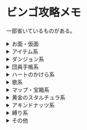 <!-- マークダウン　#とは -->

# ビンゴ攻略メモ

一部省いているものがある。

<details>
    <summary>お面・仮面</summary>
    <div style="padding-left: 3em;">
        <h3>単一のお面指定</h3>
        <details>
            <summary>All-Night Mask</summary>
            <div>
                test
            </div>
        </details>
        <details>
            <summary>Blast Mask</summary>
            <div>
                <b>Day1 00:30</b><br>
                クロックタウン北でサコンから荷物を取り返す。
            </div>
        </details>
        <details>
            <summary>Bunny Hood</summary>
            <div>
                test
            </div>
        </details>
        <details>
            <summary>Captain's Hat</summary>
            <div>
                test
            </div>
        </details>
        <details>
            <summary>Circus Leader's Mask</summary>
            <div>
                test
            </div>
        </details>
        <details>
            <summary>Couple's Mask</summary>
            <div>
                test
            </div>
        </details>
        <details>
            <summary>Garo Mask</summary>
            <div>
                test
            </div>
        </details>
        <details>
            <summary>Giant's Mask</summary>
            <div>
                test
            </div>
        </details>
        <details>
            <summary>Gibdo Mask</summary>
            <div>
                test
            </div>
        </details>
        <details>
            <summary>Mask of Scents</summary>
            <div>
                test
            </div>
        </details>
        <details>
            <summary>Mask of Truth</summary>
            <div>
                test
            </div>
        </details>
        <details>
            <summary>Postman's Hat</summary>
            <div>
                test
            </div>
        </details>
        <details>
            <summary>Romani's Mask</summary>
            <div>
                test
            </div>
        </details>
        <h3>スロット・個数指定</h3>
        <details>
            <summary>7 Masks</summary>
            <div>
                test
            </div>
        </details>
        <details>
            <summary>10 Masks</summary>
            <div>
                test
            </div>
        </details>
        <details>
            <summary>12 Masks</summary>
            <div>
                test
            </div>
        </details>
        <details>
            <summary>14 Masks</summary>
            <div>
                test
            </div>
        </details>
        <details>
            <summary>Column of 4 Masks</summary>
            <div>
                test
            </div>
        </details>
        <details>
            <summary>Row of 6 Masks</summary>
            <div>
                test
            </div>
        </details>
    </div>
</details>


<details>
    <summary>アイテム系</summary>
    <div style="padding-left: 3em;">
        <h3>通常アイテム</h3>
        <details>
            <summary>Hookshot</summary>
            <div>
                test
            </div>
        </details>
        <details>
            <summary>Light Arrow</summary>
            <div>
                test
            </div>
        </details>
        <details>
            <summary>Fire Arrow</summary>
            <div>
                test
            </div>
        </details>
        <details>
            <summary>Ice Arrow</summary>
            <div>
                test
            </div>
        </details>
        <details>
            <summary>2 Elemental Arrows</summary>
            <div>
                test
            </div>
        </details>
        <details>
            <summary>Powder Keg</summary>
            <div>
                test
            </div>
        </details>
        <details>
            <summary>20 Magic Beans</summary>
            <div>
                test
            </div>
        </details>
        <h3>ビンアイテム</h3>
        <h4>ビンが貰えるもの</h4>
        <details>
            <summary>Milk</summary>
            <div>
                test
            </div>
        </details>
        <details>
            <summary>Chateau Romani</summary>
            <div>
                test
            </div>
        </details>
        <details>
            <summary>Beaver Bottle</summary>
            <div>
                test
            </div>
        </details>
        <details>
            <summary>Big Poe</summary>
            <div>
                test
            </div>
        </details>
        <details>
            <summary>Gold Dust</summary>
            <div>
                test
            </div>
        </details>
        <details>
            <summary>3 Real Bottles (no dupe)</summary>
            <div>
                test
            </div>
        </details>
        <details>
            <summary>4 Real Bottles (no dupe)</summary>
            <div>
                test
            </div>
        </details>
        <h4>自分で空き瓶に詰めるもの</h4>
        <details>
            <summary>Blue Potion</summary>
            <div>
                test
            </div>
        </details>
        <details>
            <summary>Bottled Deku Princess</summary>
            <div>
                test
            </div>
        </details>
        <details>
            <summary>Seahorse</summary>
            <div>
                test
            </div>
        </details>
        <details>
            <summary>Red, Green, and Blue Potions</summary>
            <div>
                test
            </div>
        </details>
        <details>
            <summary>Normal Poe</summary>
            <div>
                test
            </div>
        </details>
        <details>
            <summary>Magical Mushroom</summary>
            <div>
                test
            </div>
        </details>
        <details>
            <summary>10 Unique Bottle Contents</summary>
            <div>
                test
            </div>
        </details>
        <h3>イベントアイテム</h3>
        <details>
            <summary>Room Key</summary>
            <div>
                <b>Day1 13:50 - 16:10</b><br>
                ナベカマ亭のアンジュに話しかける。 <br>
                大翼を入手して戻ってくるとちょうどこの時間になることが多い。
            </div>
        </details>
        <details>
            <summary>Pendant of Memories</summary>
            <div>
                test
            </div>
        </details>
        <h3>インベントリ</h3>
        <details>
            <summary>Razor Sword</summary>
            <div>
                test
            </div>
        </details>
        <details>
            <summary>Gilded Sword</summary>
            <div>
                test
            </div>
        </details>
        <details>
            <summary>Mirror Shield</summary>
            <div>
                test
            </div>
        </details>
        <details>
            <summary>Giant Wallet</summary>
            <div>
                test
            </div>
        </details>
        <details>
            <summary>Biggest Quiver</summary>
            <div>
                test
            </div>
        </details>
        <details>
            <summary>Biggest Bomb Bag</summary>
            <div>
                test
            </div>
        </details>
        <h3>大妖精</h3>
        <details>
            <summary>Great Spin</summary>
            <div>
                test
            </div>
        </details>
        <details>
            <summary>Double Magic</summary>
            <div>
                test
            </div>
        </details>
        <details>
            <summary>Great Fairy's Sword</summary>
            <div>
                test
            </div>
        </details>
        <details>
            <summary>2 Great Fairy Rewards</summary>
            <div>
                test
            </div>
        </details>
        <h3>スロット指定</h3>
        <details>
            <summary>12 Item Slots</summary>
            <div>
                test
            </div>
        </details>
        <details>
            <summary>Diagonal of 4 Item Slots</summary>
            <div>
                test
            </div>
        </details>
    </div>
</details>


<details>
    <summary>ダンジョン系</summary>
    <div style="padding-left: 3em;">
        <h3>はぐれ妖精</h3>
        <details>
            <summary>10 WFT Fairies</summary>
            <div>
                test
            </div>
        </details>
        <details>
            <summary>5 STT Fairies</summary>
            <div>
                test
            </div>
        </details>
        <details>
            <summary>10 STT Fairies</summary>
            <div>
                test
            </div>
        </details>
        <details>
            <summary>10 SHT Fairies</summary>
            <div>
                test
            </div>
        </details>
        <details>
            <summary>20 Total Stray Fairies</summary>
            <div>
                test
            </div>
        </details>
        <details>
            <summary>30 Total Stray Fairies</summary>
            <div>
                test
            </div>
        </details>
        <details>
            <summary>Get STT Wizrobe Stray Fairy</summary>
            <div>
                test
            </div>
        </details>
        <h3>ボス鍵・マップ・コンパス</h3>
        <details>
            <summary>WFT Map and Compass</summary>
            <div>
                test
            </div>
        </details>
        <details>
            <summary>SHT Map and Compass</summary>
            <div>
                test
            </div>
        </details>
        <details>
            <summary>GBT Map and Compass</summary>
            <div>
                test
            </div>
        </details>
        <details>
            <summary>STT Map and Compass</summary>
            <div>
                test
            </div>
        </details>
        <details>
            <summary>WFT Boss Key</summary>
            <div>
                test
            </div>
        </details>
        <details>
            <summary>SHT Boss Key</summary>
            <div>
                test
            </div>
        </details>
        <details>
            <summary>STT Boss Key</summary>
            <div>
                test
            </div>
        </details>
        <details>
            <summary>2 Boss Keys</summary>
            <div>
                test
            </div>
        </details>
        <details>
            <summary>3 Boss Keys</summary>
            <div>
                test
            </div>
        </details>
        <details>
            <summary>3 Temple Compasses</summary>
            <div>
                test
            </div>
        </details>
        <details>
            <summary>2 Temple Maps and Compasses</summary>
            <div>
                test
            </div>
        </details>
        <details>
            <summary>2 Temple Maps, Compasses, and Boss Keys</summary>
            <div>
                test
            </div>
        </details>
        <details>
            <summary>Unlock Odolwa's Door</summary>
            <div>
                test
            </div>
        </details>
        <details>
            <summary>Unlock Goht's Door</summary>
            <div>
                test
            </div>
        </details>
        <details>
            <summary>Unlock Twinmold's Door</summary>
            <div>
                test
            </div>
        </details>
        <h3>ボス・中ボス討伐</h3>
        <details>
            <summary>Kill 3 Dinolfos</summary>
            <div>
                test
            </div>
        </details>
        <details>
            <summary>Kill 2 Wizrobes</summary>
            <div>
                test
            </div>
        </details>
        <details>
            <summary>Kill 2 Iron Knuckles</summary>
            <div>
                test
            </div>
        </details>
        <details>
            <summary>Defeat Garo Ninja</summary>
            <div>
                test
            </div>
        </details>
        <details>
            <summary>Odolwa's Remains</summary>
            <div>
                test
            </div>
        </details>
        <details>
            <summary>Goht's Remains</summary>
            <div>
                test
            </div>
        </details>
        <details>
            <summary>Gyorg's Remains</summary>
            <div>
                test
            </div>
        </details>
        <details>
            <summary>Twinmold's Remains</summary>
            <div>
                test
            </div>
        </details>
        <details>
            <summary>2 Boss Remains</summary>
            <div>
                test
            </div>
        </details>
        <h3>宝箱アイテム</h3>
        <details>
            <summary>3 Unused SHT Small Keys</summary>
            <div>
                test
            </div>
        </details>
        <details>
            <summary>2 Unused STT Small Keys</summary>
            <div>
                test
            </div>
        </details>
        <details>
            <summary>4 Total Unused Small Keys</summary>
            <div>
                test
            </div>
        </details>
        <details>
            <summary>Open 8 WFT Chests</summary>
            <div>
                test
            </div>
        </details>
        <details>
            <summary>Open 10 SHT Chests</summary>
            <div>
                test
            </div>
        </details>
        <details>
            <summary>Open 5 GBT Chests</summary>
            <div>
                test
            </div>
        </details>
        <h3>ギミック解除</h3>
        <details>
            <summary>Remove All Blocks from SHT Pillar</summary>
            <div>
                test
            </div>
        </details>
        <details>
            <summary>Destroy 15 SHT Ice Blocks</summary>
            <div>
                test
            </div>
        </details>
        <details>
            <summary>Change GBT Water Direction</summary>
            <div>
                test
            </div>
        </details>
        <details>
            <summary>Press 3 STT Yellow Floor Switches</summary>
            <div>
                test
            </div>
        </details>
    </div>
</details>

<details>
    <summary>団員手帳系</summary>
    <div style="padding-left: 3em;">
    <details>
        <summary>??? Happiness Seal</summary>
        <div>
            test
        </div>
    </details>
    <details>
        <summary>Curiosity Shop Owner Happiness Seal</summary>
        <div>
            test
        </div>
    </details>
    <details>
        <summary>Gorman Brother's Happiness Seal</summary>
        <div>
            test
        </div>
    </details>
    <details>
        <summary>Postman Happiness Seal</summary>
        <div>
            test
        </div>
    </details>
    <details>
        <summary>Romani Happiness Seal</summary>
        <div>
            test
        </div>
    </details>
    <details>
        <summary>Rosa Sister's Happiness Seal</summary>
        <div>
            00:00 - 06:00 カマロを成仏してカマロのお面を入手、ローザ姉妹に踊りを披露する。<br>
            最終日にもカマロはいるが、ローザ姉妹はいないので注意。
        </div>
    </details>
    <h3>個数指定・特殊タスク</h3>
    <details>
        <summary>All Notebook Pictures</summary>
        <div>
            test
        </div>
    </details>
    <details>
        <summary>6 Happiness Seals</summary>
        <div>
            test
        </div>
    </details>
    <details>
        <summary>10 Happiness Seals</summary>
        <div>
            test
        </div>
    </details>
    </div>
</details>


<details>
    <summary>ハートのかけら系</summary>
    <div style="padding-left: 3em;">
    <details>
        <summary>Beaver HP</summary>
        <div>
            test
        </div>
    </details>
    <details>
        <summary>Doggy Racetrack HP</summary>
        <div>
            test
        </div>
    </details>
    <details>
        <summary>Deku Playground HP</summary>
        <div>
            test
        </div>
    </details>
    <details>
        <summary>Ghost Hut HP</summary>
        <div>
            test
        </div>
    </details>
    <details>
        <summary>Ikana Castle HP</summary>
        <div>
            test
        </div>
    </details>
    <details>
        <summary>Keaton Quiz HP</summary>
        <div>
            Day3 13:00 - 22:00 マニ屋裏部屋でキータンのお面を入手<br>
            速達ももらえるので、カーフェイのお面を貰っているとついでにシャトー・ロマーニやポストハットの入手にも使える<br>
            <a href="https://kuizy.net/quiz/2955">キータンクイズの難問集</a>
        </div>
    </details>
    <details>
        <summary>Marine Lab Fish HP</summary>
        <div>
            test
        </div>
    </details>
    <details>
        <summary>Oceanside Spider House HP</summary>
        <div>
            test
        </div>
    </details>
    <details>
        <summary>Path to Snowhead HP</summary>
        <div>
            test
        </div>
    </details>
    <details>
        <summary>Pinnacle Rock HP</summary>
        <div>
            test
        </div>
    </details>
    <details>
        <summary>Pirate's Fortress HP</summary>
        <div>
            test
        </div>
    </details>
    <h3>個数指定</h3>
    <details>
        <summary>Both Shooting Gallery HPs</summary>
        <div>
            test
        </div>
    </details>
    <details>
        <summary>All 3 Tourist Center Area HPs</summary>
        <div>
            test
        </div>
    </details>
    <details>
        <summary>4 Business Scrub HPs</summary>
        <div>
            test
        </div>
    </details>
    <details>
        <summary>All 5 Termina Grotto HPs</summary>
        <div>
            test
        </div>
    </details>
    <details>
        <summary>5 East Clock Town HPs</summary>
        <div>
            test
        </div>
    </details>
    <details>
        <summary>6 Hearts (no dupe)</summary>
        <div>
            test
        </div>
    </details>
    <details>
        <summary>7 Hearts (no dupe)</summary>
        <div>
            test
        </div>
    </details>
    <details>
        <summary>8 Hearts (no dupe)</summary>
        <div>
            test
        </div>
    </details>
    </div>
</details>

<details>
    <summary>歌系</summary>
    <div style="padding-left: 3em;">
    <details>
        <summary>Elegy of Emptiness</summary>
        <div>
            test
        </div>
    </details>
    <details>
        <summary>Epona's Song</summary>
        <div>
            test
        </div>
    </details>
    <details>
        <summary>Goron Lullaby</summary>
        <div>
            test
        </div>
    </details>
    <details>
        <summary>Lullaby Intro</summary>
        <div>
            test
        </div>
    </details>
    <details>
        <summary>New Wave Bossa Nova</summary>
        <div>
            test
        </div>
    </details>
    <details>
        <summary>Oath to Order</summary>
        <div>
            test
        </div>
    </details>
    <details>
        <summary>Song of Storms</summary>
        <div>
            test
        </div>
    </details>
    <h3>個数指定</h3>
    <details>
        <summary>All Top Row Songs</summary>
        <div>
            test
        </div>
    </details>
    <details>
        <summary>3 Bottom Row Songs</summary>
        <div>
            test
        </div>
    </details>
    <details>
        <summary>7 Songs</summary>
        <div>
            test
        </div>
    </details>
    </div>
</details>

<details>
    <summary>マップ・宝箱系</summary>
    <div style="padding-left: 3em;">
    <details>
        <summary>Open Chest of Magic Beans</summary>
        <div>
            test
        </div>
    </details>
    <details>
        <summary>Open 2 Well Chests</summary>
        <div>
            test
        </div>
    </details>
    <details>
        <summary>Open 11 Pirate's Fortress area Chests</summary>
        <div>
            test
        </div>
    </details>
    <details>
        <summary>Clear All 3 Chest Icons on Termina Field Map</summary>
        <div>
            ゾーラの仮面が必要
        </div>
    </details>
    <details>
        <summary>Clear All 3 Chest Icons on Zora Cape Map</summary>
        <div>
            test
        </div>
    </details>
    <details>
        <summary>Clear 3 Chest Icons on Mountain Village Maps</summary>
        <div>
            test
        </div>
    </details>
    <details>
        <summary>All Maps from Tingle</summary>
        <div>
            test
        </div>
    </details>
    </div>
</details>


<details>
    <summary>黄金のスタルチュラ系</summary>
    <div style="padding-left: 3em;">
    <details>
        <summary>15 Oceanside Skulltula Tokens</summary>
        <div>
            test
        </div>
    </details>
    <details>
        <summary>45 Skulltula Tokens</summary>
        <div>
            test
        </div>
    </details>
    </div>
</details>


<details>
    <summary>アキンドナッツ系</summary>
    <div style="padding-left: 3em;">
    <details>
        <summary>Gold Rupee from Ikana Business Scrub</summary>
        <div>
            test
        </div>
    </details>
    </div>
</details>


<details>
    <summary>縛り系</summary>
    <div style="padding-left: 3em;">
    <details>
        <summary>No Song of Soaring</summary>
        <div>
            test
        </div>
    </details>
    <details>
        <summary>No Hidden Owl Statue</summary>
        <div>
            test
        </div>
    </details>
    </div>
</details>


<details>
    <summary>その他</summary>
    <div style="padding-left: 3em;">
        <details>
            <summary>Cremia's Reward(hug or 200 rupees)</summary>
            <div>
                test
            </div>
        </details>
        <details>
            <summary>Defeat Captain Keeta</summary>
            <div>
                test
            </div>
        </details>
        <details>
            <summary>Enter 4th Day</summary>
            <div>
                これが簡単 <br>
                <iframe width="943" height="539" src="https://www.youtube.com/embed/9DjOlGO9L9k?t=13" frameborder="0" allow="accelerometer; autoplay; encrypted-media; gyroscope;   picture-in-picture" allowfullscreen></iframe>
            </div>
        </details>
        <details>
            <summary>Hit All 10 Owl Statues</summary>
            <div>
                test
            </div>
        </details>
        <details>
            <summary>Open 2 Graves</summary>
            <div>
                test
            </div>
        </details>
        <details>
            <summary>Save Sun Mask</summary>
            <div>
                test
            </div>
        </details>
        <details>
            <summary>Under 00:35 Epona Archery</summary>
            <div>
                test
            </div>
        </details>
        <h3>アイテム使用</h3>
        <details>
            <summary>Explode Hole in Ikana Castle Ceiling</summary>
            <div>
                test
            </div>
        </details>
        <details>
            <summary>Pictograph of Dancing Redead</summary>
            <div>
                test
            </div>
        </details>
        <details>
            <summary>Grow 8 Bean Plants</summary>
            <div>
                test
            </div>
        </details>
        <details>
            <summary>Unbar 5 doors in the Well</summary>
            <div>
                test
            </div>
        </details>
        <h3>最終状態指定</h3>
        <details>
            <summary>No Shield</summary>
            <div>
                ライクライクに飲み込まれるのが簡単。
            </div>
        </details>
        <details>
            <summary>2 blank C-buttons</summary>
            <div>
                Equip Swap で増殖させたものをタックリーに盗ませるか、ポストに投函する（アロマ夫人や最終日夜のポストマンでもいい）<br>
                <iframe width="943" height="539" src="https://www.youtube.com/embed/OcIuLYMEnkA" frameborder="0" allow="accelerometer; autoplay; encrypted-media; gyroscope;    picture-in-picture" allowfullscreen></iframe>
            </div>
        </details>
        <details>
            <summary>Blank B Button (no sword)</summary>
            <div>
                タックリーに盗まれるか、鍛冶屋に置いてくる
            </div>
        </details>
        <details>
            <summary>Rock Sirloin above head</summary>
            <div>
                test
            </div>
        </details>
        <details>
            <summary>Exactly 333 Rupees in Wallet</summary>
            <div>
                test
            </div>
        </details>
        <details>
            <summary>500 Rupees in Wallet</summary>
            <div>
                test
            </div>
        </details>
        <details>
            <summary>1000 Rupees in Bank</summary>
            <div>
                test
            </div>
        </details>
    </div>
</details>

